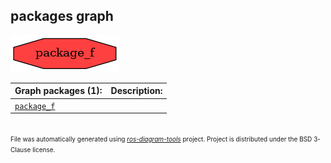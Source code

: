 <!--
File was automatically generated using 'ros-diagram-tools' project.
Project is distributed under the BSD 3-Clause license.
-->

## packages graph

[![package_f](package_f.png "package_f")](package_f.png)


| Graph packages (1): | Description: |
| ------------------- | ------------ |
| [`package_f`](package_f.html) |  |


</br>
<font size="1">
File was automatically generated using <a href="https://github.com/anetczuk/ros-diagram-tools"><i>ros-diagram-tools</i></a> project.
Project is distributed under the BSD 3-Clause license.
</font>
